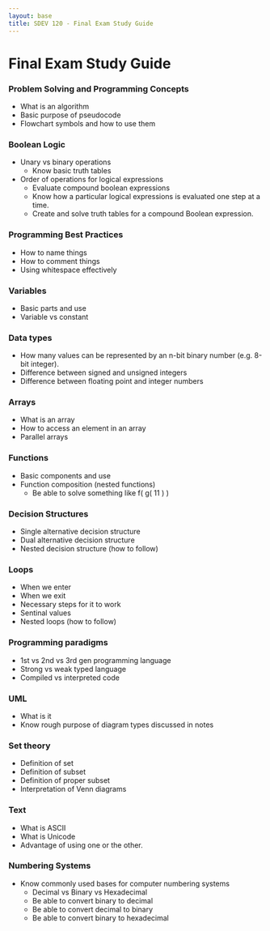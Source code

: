 ```yaml
---
layout: base
title: SDEV 120 - Final Exam Study Guide 
---
```


# Final Exam Study Guide

### Problem Solving and Programming Concepts

- What is an algorithm
- Basic purpose of pseudocode
- Flowchart symbols and how to use them

### Boolean Logic

- Unary vs binary operations
    - Know basic truth tables
- Order of operations for logical expressions
    - Evaluate compound boolean expressions
    - Know how a particular logical expressions is evaluated one step at a time.
    - Create and solve truth tables for a compound Boolean expression. 

### Programming Best Practices 

- How to name things
- How to comment things
- Using whitespace effectively

### Variables 

- Basic parts and use
- Variable vs constant

### Data types

- How many values can be represented by an n-bit binary number (e.g. 8-bit integer).
- Difference between signed and unsigned integers
- Difference between floating point and integer numbers

### Arrays

- What is an array
- How to access an element in an array
- Parallel arrays

### Functions

- Basic components and use
- Function composition (nested functions)
    - Be able to solve something like f( g( 11 ) )

### Decision Structures

- Single alternative decision structure
- Dual alternative decision structure
- Nested decision structure (how to follow)

### Loops

- When we enter
- When we exit
- Necessary steps for it to work
- Sentinal values
- Nested loops (how to follow)

### Programming paradigms

- 1st vs 2nd vs 3rd gen programming language
- Strong vs weak typed language
- Compiled vs interpreted code

### UML

- What is it
- Know rough purpose of diagram types discussed in notes

### Set theory

- Definition of set
- Definition of subset
- Definition of proper subset
- Interpretation of Venn diagrams

### Text

- What is ASCII
- What is Unicode
- Advantage of using one or the other.

### Numbering Systems

- Know commonly used bases for computer numbering systems
    - Decimal vs Binary vs Hexadecimal
    - Be able to convert binary to decimal
    - Be able to convert decimal to binary
    - Be able to convert binary to hexadecimal